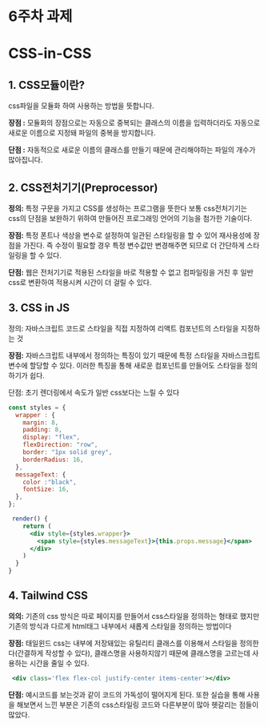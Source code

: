 # 6주차 과제

# CSS-in-CSS

## 1. CSS모듈이란?

css파일을 모듈화 하여 사용하는 방법을 뜻합니다.

**장점 :** 모듈화의 장점으로는 자동으로 중복되는 클래스의 이름을 입력하더라도  자동으로 새로운 이름으로 지정돼 파일의 중복을 방지합니다.

**단점 :** 자동적으로 새로운 이름의 클래스를 만들기 때문에 관리해야하는 파일의 개수가 많아집니다.

## 2. CSS전처기기(Preprocessor)

**정의:**  특정 구문을 가지고 CSS를 생성하는 프로그램을 뜻한다 보통 css전처기기는 css의 단점을 보완하기 위하여 만들어진 프로그래밍 언어의 기능을 첨가한 기술이다. 

**장점:** 특정 폰트나 색상을 변수로 설정하여 일관된 스타일링을 할 수 있어 재사용성에 장점을 가진다. 즉 수정이 필요할 경우 특정 변수값만 변경해주면 되므로 더 간단하게 스타일링을 할 수 있다.

**단점:** 웹은 전처기기로 적용된 스타일을 바로 적용할 수 없고 컴파일링을 거친 후 일반 css로 변환하여 적용시켜 시간이 더 걸릴 수 있다.

## 3. CSS in JS

정의: 자바스크립트 코드로 스타일을 직접 지정하여 리액트 컴포넌트의 스타일을 지정하는 것 

**장점:**  자바스크립트 내부에서 정의하는 특징이 있기 때문에 특정 스타일을 자바스크립트 변수에 할당할 수 있다. 이러한 특징을 통해 새로운 컴포넌트를 만들어도 스타일을 정의하기가 쉽다. 

단점:  초기 렌더링에서 속도가 일반 css보다는 느릴 수 있다

```jsx
const styles = {
  wrapper : {
    margin: 8,
    padding: 8,
    display: "flex",
    flexDirection: "row",
    border: "1px solid grey",
    borderRadius: 16,
  },
  messageText: {
    color :"black",
    fontSize: 16,
  },
};

 render() {
    return (
      <div style={styles.wrapper}>
        <span style={styles.messageText}>{this.props.message}</span>
      </div>
    )
  }
}
```

## 4. **Tailwind CSS**

**의의:** 기존의 css 방식은 따로 페이지를 만들어서 css스타일을 정의하는 형태로 했지만 기존의 방식과 다르게 html태그 내부에서 새롭게 스타일을 정의하는 방법이다

**장점:** 태일윈드 css는 내부에 저장돼있는 유틸리티 클래스를 이용해서 스타일을 정의한다(간결하게 작성할 수 있다), 클래스명을 사용하지않기 때문에 클래스명을 고르는데 사용하는 시간을 줄일 수 있다.

```jsx
 <div class='flex flex-col justify-center items-center'></div>
```

**단점:** 예시코드를 보는것과 같이 코드의 가독성이 떨어지게 된다. 또한 실습을 통해 사용을 해보면서 느낀 부분은 기존의 css스타일링 코드와 다른부분이 많아 헷갈리는 점들이 많았다.